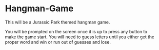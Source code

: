# Hangman-Game
<p>This will be a Jurassic Park themed hangman game.</p>

You will be prompted on the screen once it is up to press any button to make the game start. 
You will need to guess letters until you either get the proper word and win or run out of guesses and lose.
